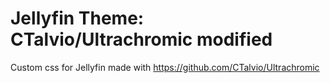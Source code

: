 # Jellyfin Theme: CTalvio/Ultrachromic modified
Custom css for Jellyfin made with https://github.com/CTalvio/Ultrachromic

